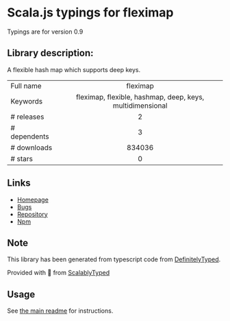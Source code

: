 
# Scala.js typings for fleximap

Typings are for version 0.9

## Library description:
A flexible hash map which supports deep keys.

|                    |                 |
| ------------------ | :-------------: |
| Full name          | fleximap |
| Keywords           | fleximap, flexible, hashmap, deep, keys, multidimensional |
| # releases         | 2 |
| # dependents       | 3 |
| # downloads        | 834036 |
| # stars            | 0 |

## Links
- [Homepage](https://github.com/SocketCluster/fleximap#readme)
- [Bugs](https://github.com/SocketCluster/fleximap/issues)
- [Repository](https://github.com/SocketCluster/fleximap)
- [Npm](https://www.npmjs.com/package/fleximap)
    


## Note
This library has been generated from typescript code from [DefinitelyTyped](https://definitelytyped.org).

Provided with :purple_heart: from [ScalablyTyped](https://github.com/oyvindberg/ScalablyTyped)

## Usage
See [the main readme](../../readme.md) for instructions.


